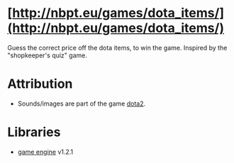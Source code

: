 # [http://nbpt.eu/games/dota_items/](http://nbpt.eu/games/dota_items/) #

Guess the correct price off the dota items, to win the game. Inspired by the "shopkeeper's quiz" game.

# Attribution #

- Sounds/images are part of the game [dota2](http://www.dota2.com/).

# Libraries #

- [game engine](https://bitbucket.org/drk4/game_engine) v1.2.1
